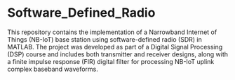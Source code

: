 # Software_Defined_Radio
This repository contains the implementation of a Narrowband Internet of Things (NB-IoT) base station using software-defined radio (SDR) in MATLAB. The project was developed as part of a Digital Signal Processing (DSP) course and includes both transmitter and receiver designs, along with a finite impulse response (FIR) digital filter for processing NB-IoT uplink complex baseband waveforms.
